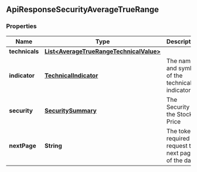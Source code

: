 
## ApiResponseSecurityAverageTrueRange

### Properties
Name | Type | Description | Notes
------------ | ------------- | ------------- | -------------
**technicals** | [**List&lt;AverageTrueRangeTechnicalValue&gt;**](AverageTrueRangeTechnicalValue.md) |  |  [optional]
**indicator** | [**TechnicalIndicator**](TechnicalIndicator.md) | The name and symbol of the technical indicator |  [optional]
**security** | [**SecuritySummary**](SecuritySummary.md) | The Security of the Stock Price |  [optional]
**nextPage** | **String** | The token required to request the next page of the data |  [optional]



